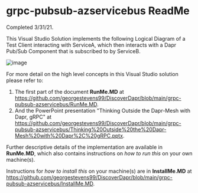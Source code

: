 # grpc-pubsub-azservicebus ReadMe
Completed 3/31/21.

This Visual Studio Solution implements the following Logical Diagram of a Test Client interacting with ServiceA, which then interacts with a Dapr Pub/Sub Component that is subscribed to by ServiceB.

![image](https://user-images.githubusercontent.com/6517661/112757297-2e175400-8fb7-11eb-8db3-264ad2d867e7.png)

For more detail on the high level concepts in this Visual Studio solution please refer to:
1. The first part of the document **RunMe.MD** at https://github.com/georgestevens99/DiscoverDapr/blob/main/grpc-pubsub-azservicebus/RunMe.MD.
2. And the PowerPoint presentation "Thinking Outside the Dapr-Mesh with Dapr, gRPC" at https://github.com/georgestevens99/DiscoverDapr/blob/main/grpc-pubsub-azservicebus/Thinking%20Outside%20the%20Dapr-Mesh%20with%20Dapr%2C%20gRPC.pptx. 

Further descriptive details of the implementation are available in **RunMe.MD**, which also contains instructions on *how to run this* on your own machine(s).  

Instructions for *how to install this* on your machine(s) are in **InstallMe.MD** at https://github.com/georgestevens99/DiscoverDapr/blob/main/grpc-pubsub-azservicebus/InstallMe.MD.
